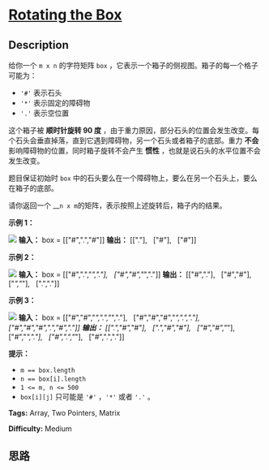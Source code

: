 # [Rotating the Box][title]

## Description

给你一个 `m x n` 的字符矩阵 `box` ，它表示一个箱子的侧视图。箱子的每一个格子可能为：

  * `'#'` 表示石头
  * `'*'` 表示固定的障碍物
  * `'.'` 表示空位置

这个箱子被 **顺时针旋转 90 度** ，由于重力原因，部分石头的位置会发生改变。每个石头会垂直掉落，直到它遇到障碍物，另一个石头或者箱子的底部。重力
**不会** 影响障碍物的位置，同时箱子旋转不会产生 **惯性** ，也就是说石头的水平位置不会发生改变。

题目保证初始时 `box` 中的石头要么在一个障碍物上，要么在另一个石头上，要么在箱子的底部。

请你返回一个 __`n x m`的矩阵，表示按照上述旋转后，箱子内的结果。

**示例 1：**

![](https://assets.leetcode.com/uploads/2021/04/08/rotatingtheboxleetcodewithstones.png)
            **输入：** box = [["#",".","#"]]    **输出：** [["."],          ["#"],          ["#"]]    

**示例 2：**

![](https://assets.leetcode.com/uploads/2021/04/08/rotatingtheboxleetcode2withstones.png)
            **输入：** box = [["#",".","*","."],                ["#","#","*","."]]    **输出：** [["#","."],          ["#","#"],          ["*","*"],          [".","."]]    

**示例 3：**

![](https://assets.leetcode.com/uploads/2021/04/08/rotatingtheboxleetcode3withstone.png)
            **输入：** box = [["#","#","*",".","*","."],                ["#","#","#","*",".","."],                ["#","#","#",".","#","."]]    **输出：** [[".","#","#"],          [".","#","#"],          ["#","#","*"],          ["#","*","."],          ["#",".","*"],          ["#",".","."]]    

**提示：**

  * `m == box.length`
  * `n == box[i].length`
  * `1 <= m, n <= 500`
  * `box[i][j]` 只可能是 `'#'` ，`'*'` 或者 `'.'` 。


**Tags:** Array, Two Pointers, Matrix

**Difficulty:** Medium

## 思路

[title]: https://leetcode-cn.com/problems/rotating-the-box
